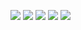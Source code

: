<!-- [![tkuramot's 42 stats](https://badge42.vercel.app/api/v2/clizjy5a8000609kzcf9kczes/stats?cursusId=9&coalitionId=61)](https://github.com/JaeSeoKim/badge42)

[![tkuramot's 42 stats](https://badge42.vercel.app/api/v2/clizjy5a8000609kzcf9kczes/stats?cursusId=21&coalitionId=308)](https://github.com/JaeSeoKim/badge42)
 -->

<!-- <p align="center"> 
  <img src="https://badge42.vercel.app/api/v2/clizjy5a8000609kzcf9kczes/stats?cursusId=9&coalitionId=61">
</p>
<p align="center"> 
  <img src="https://badge42.vercel.app/api/v2/clizjy5a8000609kzcf9kczes/stats?cursusId=21&coalitionId=308">
</p> -->
![](http://github-profile-summary-cards.vercel.app/api/cards/profile-details?username=K4-R4&theme=nord_dark)
![](http://github-profile-summary-cards.vercel.app/api/cards/repos-per-language?username=K4-R4&theme=nord_dark)
![](http://github-profile-summary-cards.vercel.app/api/cards/most-commit-language?username=K4-R4&theme=nord_dark)
![](http://github-profile-summary-cards.vercel.app/api/cards/stats?username=K4-R4&theme=nord_dark)
![](http://github-profile-summary-cards.vercel.app/api/cards/productive-time?username=K4-R4&theme=nord_dark&utcOffset=8)

